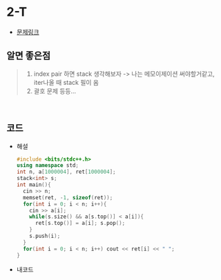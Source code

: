 # 2-T

- [문제링크](https://www.acmicpc.net/problem/17298)

## 알면 좋은점

> 1. index pair 하면 stack 생각해보자 -> 나는 메모이제이션 써야할거같고, iter나올 때 stack 필이 옴
> 2. 괄호 문제 등등...

<br>

## 코드

- 해설

  ```c++
  #include <bits/stdc++.h>
  using namespace std;
  int n, a[1000004], ret[1000004];
  stack<int> s;
  int main(){
    cin >> n;
    memset(ret, -1, sizeof(ret));
    for(int i = 0; i < n; i++){
      cin >> a[i];
      while(s.size() && a[s.top()] < a[i]){
        ret[s.top()] = a[i]; s.pop();
      }
      s.push(i);
    }
    for(int i = 0; i < n; i++) cout << ret[i] << " ";
  }

  ```

- 내코드

  ```c++

  ```

